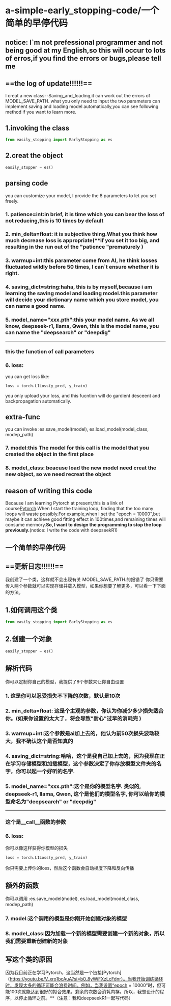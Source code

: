 # a-simple-early_stopping-code/一个简单的早停代码
## notice: I`m not prefessional programmer and not being good at my English,so this will occur to lots of erros,if you find the errors or bugs,please tell me

## ==the log of update!!!!!!==
I creat a new class--Saving_and_loading,it can work out the errors of MODEL_SAVE_PATH.
what you only need to input the two parameters can implement saving and loading model automatically,you can see following method if you want to learn more.


## 1.invoking the class
```python
from easily_stopping import EarlyStopping as es
```
## 2.creat the object
```python
easily_stopper = es()
```

## parsing code
you can customize your model, I provide the 8 parameters to let you set freely.
### 1. patience=int:in brief, it is time which you can bear the loss of not reducing,this is 10 times by default
### 2. min_delta=float: it is subjective thing.What you think how much decrease loss is appropriate(**if you set it too big, and resulting in the run out of the "patience "prematurely )
### 3. warmup=int:this parameter come from AI, he think losses fluctuated wildly before 50 times, I can`t ensure whether it is right.
### 4. saving_dict=string:haha, this is by myself,because i am learning the saving model and loading model.this parameter will decide your dictionary name which you store model, you can name a good name.
### 5. model_name="xxx.pth":this your model name. As we all know, deepseek-r1, llama, Qwen, this is the model name, you can name the "deepsearch" or "deepdig"
---
### this the function of __call__ parameters
### 6. loss:
you can get loss like:
```python
loss = torch.L1Loss(y_pred, y_train)
```
you only upload your loss, and this fucntion will do gardient desceent and backpropagation automatically.

## extra-func
you can invoke :es.save_model(model), es.load_model(model_class, modep_path)
### 7. model:this The model for this call is the model that you created the object in the first place
### 8. model_class: beacuse load the new model need creat the new object, so we need recreat the object


## reason of  writing this code
Because I am learning Pytorch at present,this is a link of course[Pytorch](https://youtu.be/V_xro1bcAuA?si=b0_8yWiFXzLcFdnr).When I start the training loop, finding that the too many loops will waste possibly.For example,when I set the "epoch = 10000",but maybe it can achieve good fitting effect in 100times,and remaining times will consume mermory.**So, I want to design the programming to stop the loop previously.**(notice: I write the code with deepseekR1)



## 一个简单的早停代码
## ==更新日志!!!!!!==
我创建了一个类，这样就不会出现有关 MODEL_SAVE_PATH.的报错了
你只需要传入两个参数就可以实现存储并载入模型，如果你想要了解更多，可以看一下下面的方法。

## 1.如何调用这个类
```python
from easily_stopping import EarlyStopping as es
```
## 2.创建一个对象
```python
easily_stopper = es()
```

## 解析代码
你可以定制你自己的模型，我提供了8个参数来让你自由设置
### 1. 这是你可以忍受损失不下降的次数，默认是10次
### 2. min_delta=float: 这是个主观的参数，你认为你减少多少损失适合你。(**如果你设置的太大了，将会导致"耐心"过早的消耗完** ) 
### 3. warmup=int:这个参数是ai加上去的，他认为前50次损失波动较大，我不确认这个是否知真的
### 4. saving_dict=string:哈哈，这个是我自己加上去的，因为我现在正在学习存储模型和加载模型，这个参数决定了你存放模型文件夹的名字，你可以起一个好听的名字.
### 5. model_name="xxx.pth":这个是你的模型名字. 类似的, deepseek-r1, llama, Qwen, 这个是他们的模型名字, 你可以给你的模型命名为"deepsearch" or "deepdig"
---
### 这个是__call__函数的参数
### 6. loss:
你可以像这样获得你模型的损失
```python
loss = torch.L1Loss(y_pred, y_train)
```
你只需要上传你的loss，然后这个函数会自动梯度下降和反向传播

## 额外的函数
你可以调用 :es.save_model(model), es.load_model(model_class, modep_path)
### 7. model:这个调用的模型是你刚开始创建对象的模型
### 8. model_class:因为加载一个新的模型需要创建一个新的对象，所以我们需要重新创建新的对象

## 写这个类的原因
因为我目前正在学习Pytorch，这当然是一个链接[Pytorch]（https://youtu.be/V_xro1bcAuA?si=b0_8yWiFXzLcFdnr）。当我开始训练循环时，发现太多的循环可能会浪费时间。例如，当我设置“epoch = 10000”时，但可能100次就能达到很好的拟合效果，剩余的次数会消耗内存。所以，我想设计的程序，以停止循环之前。**（注意：我和deepseekR1一起写代码）


